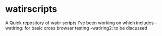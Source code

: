 watirscripts
============
A Quick repository of watir scripts I've been working on which includes
-watiring: for basic cross browser testing
-watiring2: to be discussed
